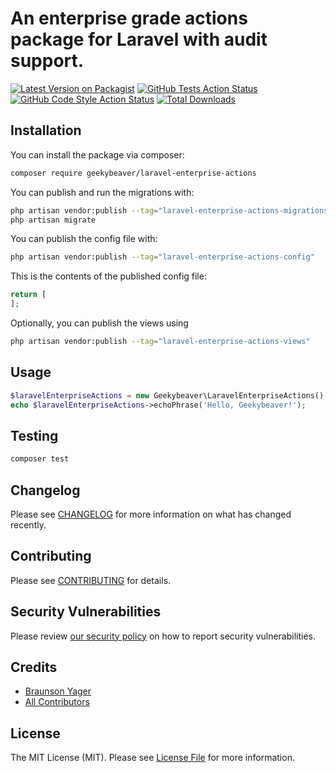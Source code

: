 # An enterprise grade actions package for Laravel with audit support.

[![Latest Version on Packagist](https://img.shields.io/packagist/v/geekybeaver/laravel-enterprise-actions.svg?style=flat-square)](https://packagist.org/packages/geekybeaver/laravel-enterprise-actions)
[![GitHub Tests Action Status](https://img.shields.io/github/actions/workflow/status/geekybeaver/laravel-enterprise-actions/run-tests.yml?branch=main&label=tests&style=flat-square)](https://github.com/geekybeaver/laravel-enterprise-actions/actions?query=workflow%3Arun-tests+branch%3Amain)
[![GitHub Code Style Action Status](https://img.shields.io/github/actions/workflow/status/geekybeaver/laravel-enterprise-actions/fix-php-code-style-issues.yml?branch=main&label=code%20style&style=flat-square)](https://github.com/geekybeaver/laravel-enterprise-actions/actions?query=workflow%3A"Fix+PHP+code+style+issues"+branch%3Amain)
[![Total Downloads](https://img.shields.io/packagist/dt/geekybeaver/laravel-enterprise-actions.svg?style=flat-square)](https://packagist.org/packages/geekybeaver/laravel-enterprise-actions)

## Installation

You can install the package via composer:

```bash
composer require geekybeaver/laravel-enterprise-actions
```

You can publish and run the migrations with:

```bash
php artisan vendor:publish --tag="laravel-enterprise-actions-migrations"
php artisan migrate
```

You can publish the config file with:

```bash
php artisan vendor:publish --tag="laravel-enterprise-actions-config"
```

This is the contents of the published config file:

```php
return [
];
```

Optionally, you can publish the views using

```bash
php artisan vendor:publish --tag="laravel-enterprise-actions-views"
```

## Usage

```php
$laravelEnterpriseActions = new Geekybeaver\LaravelEnterpriseActions();
echo $laravelEnterpriseActions->echoPhrase('Hello, Geekybeaver!');
```

## Testing

```bash
composer test
```

## Changelog

Please see [CHANGELOG](CHANGELOG.md) for more information on what has changed recently.

## Contributing

Please see [CONTRIBUTING](CONTRIBUTING.md) for details.

## Security Vulnerabilities

Please review [our security policy](../../security/policy) on how to report security vulnerabilities.

## Credits

- [Braunson Yager](https://github.com/Braunson)
- [All Contributors](../../contributors)

## License

The MIT License (MIT). Please see [License File](LICENSE.md) for more information.
